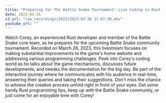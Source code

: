 ```yaml
---
title: "Preparing for The Battle Snake Tournament: Live Coding in Rust | Coreyja Stream" "
date: 2023-03-26
s3_url: "raw_recordings/2023/2023-03-26 12-07-30.mkv"
youtube_url: ""
---
```



Watch Corey, an experienced Rust developer and member of the Battle Snake core team, as he prepares for the upcoming Battle Snake community tournament. Recorded on March 26, 2023, this livestream focuses on making substantial improvements to the game's home website and addressing various programming challenges. Peek into Corey's coding world as he talks about the game mechanisms, discusses future developments, and tweaks the documentation for the big day. Be part of the interactive journey where he communicates with his audience in real-time, answering their queries and taking their suggestions. Don't miss the chance to witness the creative process unfold right in front of your eyes. Get some handy Rust programming tips, keep up with the Battle Snake community, or just come for an enjoyable time with Corey!
